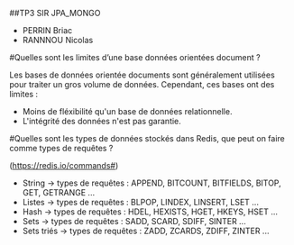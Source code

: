 ##TP3 SIR JPA_MONGO 

* PERRIN Briac
* RANNNOU Nicolas

#Quelles sont les limites d’une base données orientées document ? 

Les bases de données orientée documents sont généralement utilisées pour traiter un gros volume de données.
Cependant, ces bases ont des limites : 
* Moins de fléxibilité qu'un base de données relationnelle.
* L'intégrité des données n'est pas garantie.

#Quelles sont les types de données stockés dans Redis, que peut on faire comme types de requêtes ?

(https://redis.io/commands#)
* String
  -> types de requêtes : APPEND, BITCOUNT, BITFIELDS, BITOP, GET, GETRANGE ...
* Listes
  -> types de requêtes : BLPOP, LINDEX, LINSERT, LSET ...
* Hash
  -> types de requêtes : HDEL, HEXISTS, HGET, HKEYS, HSET ...
* Sets
  -> types de requêtes : SADD, SCARD, SDIFF, SINTER ...
* Sets triés
  -> types de requêtes : ZADD, ZCARDS, ZDIFF, ZINTER ...
